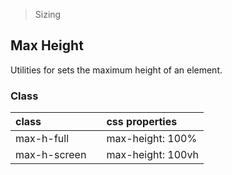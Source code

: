> Sizing

## Max Height

Utilities for sets the maximum height of an element.

### Class

| class |  | css properties |
|:--|:--|:--|
| max-h-full |  | max-height: 100% |
| max-h-screen |  | max-height: 100vh |
